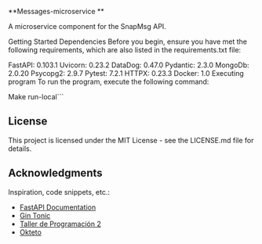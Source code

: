 **Messages-microservice
**

A microservice component for the SnapMsg API.

Getting Started
Dependencies
Before you begin, ensure you have met the following requirements, which are also listed in the requirements.txt file:

FastAPI: 0.103.1
Uvicorn: 0.23.2
DataDog: 0.47.0
Pydantic: 2.3.0
MongoDb: 2.0.20
Psycopg2: 2.9.7
Pytest: 7.2.1
HTTPX: 0.23.3
Docker: 1.0
Executing program
To run the program, execute the following command:

Make run-local```

## License

This project is licensed under the MIT License - see the LICENSE.md file for details.

## Acknowledgments

Inspiration, code snippets, etc.:

- [FastAPI Documentation](https://fastapi.tiangolo.com/)
- [Gin Tonic](https://www.gintonic.app/)
- [Taller de Programación 2](https://taller-de-programacion-2.github.io/)
- [Okteto](https://okteto.com/docs/)

